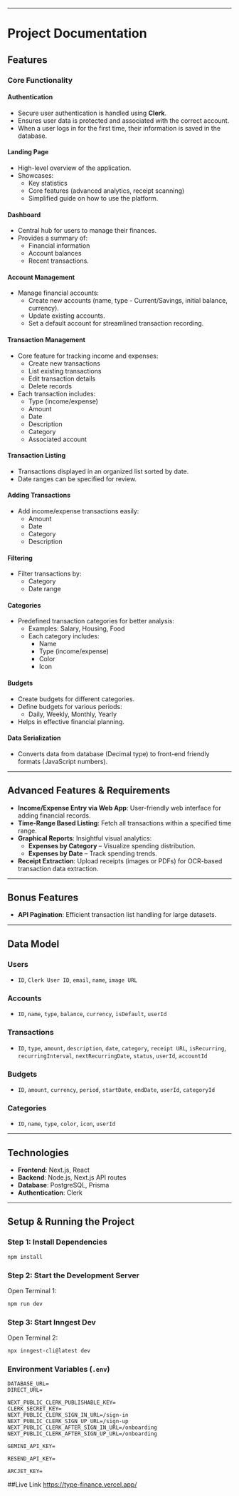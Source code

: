 

-----

# Project Documentation

## Features

### Core Functionality

#### Authentication

  - Secure user authentication is handled using **Clerk**.
  - Ensures user data is protected and associated with the correct account.
  - When a user logs in for the first time, their information is saved in the database.

#### Landing Page

  - High-level overview of the application.
  - Showcases:
      - Key statistics
      - Core features (advanced analytics, receipt scanning)
      - Simplified guide on how to use the platform.

#### Dashboard

  - Central hub for users to manage their finances.
  - Provides a summary of:
      - Financial information
      - Account balances
      - Recent transactions.

#### Account Management

  - Manage financial accounts:
      - Create new accounts (name, type - Current/Savings, initial balance, currency).
      - Update existing accounts.
      - Set a default account for streamlined transaction recording.

#### Transaction Management

  - Core feature for tracking income and expenses:
      - Create new transactions
      - List existing transactions
      - Edit transaction details
      - Delete records
  - Each transaction includes:
      - Type (income/expense)
      - Amount
      - Date
      - Description
      - Category
      - Associated account

#### Transaction Listing

  - Transactions displayed in an organized list sorted by date.
  - Date ranges can be specified for review.

#### Adding Transactions

  - Add income/expense transactions easily:
      - Amount
      - Date
      - Category
      - Description

#### Filtering

  - Filter transactions by:
      - Category
      - Date range

#### Categories

  - Predefined transaction categories for better analysis:
      - Examples: Salary, Housing, Food
      - Each category includes:
          - Name
          - Type (income/expense)
          - Color
          - Icon

#### Budgets

  - Create budgets for different categories.
  - Define budgets for various periods:
      - Daily, Weekly, Monthly, Yearly
  - Helps in effective financial planning.

#### Data Serialization

  - Converts data from database (Decimal type) to front-end friendly formats (JavaScript numbers).

-----

## Advanced Features & Requirements

  - **Income/Expense Entry via Web App**: User-friendly web interface for adding financial records.
  - **Time-Range Based Listing**: Fetch all transactions within a specified time range.
  - **Graphical Reports**: Insightful visual analytics:
      - **Expenses by Category** – Visualize spending distribution.
      - **Expenses by Date** – Track spending trends.
  - **Receipt Extraction**: Upload receipts (images or PDFs) for OCR-based transaction data extraction.

-----

## Bonus Features

 
  - **API Pagination**: Efficient transaction list handling for large datasets.


-----

## Data Model

### Users

  - `ID`, `Clerk User ID`, `email`, `name`, `image URL`

### Accounts

  - `ID`, `name`, `type`, `balance`, `currency`, `isDefault`, `userId`

### Transactions

  - `ID`, `type`, `amount`, `description`, `date`, `category`, `receipt URL`, `isRecurring`, `recurringInterval`, `nextRecurringDate`, `status`, `userId`, `accountId`

### Budgets

  - `ID`, `amount`, `currency`, `period`, `startDate`, `endDate`, `userId`, `categoryId`

### Categories

  - `ID`, `name`, `type`, `color`, `icon`, `userId`

-----

## Technologies

  - **Frontend**: Next.js, React
  - **Backend**: Node.js, Next.js API routes
  - **Database**: PostgreSQL, Prisma
  - **Authentication**: Clerk

-----



## Setup & Running the Project

### Step 1: Install Dependencies

```bash
npm install
```

### Step 2: Start the Development Server

Open Terminal 1:

```bash
npm run dev
```

### Step 3: Start Inngest Dev

Open Terminal 2:

```bash
npx inngest-cli@latest dev
```

### Environment Variables (`.env`)

```env
DATABASE_URL=
DIRECT_URL=

NEXT_PUBLIC_CLERK_PUBLISHABLE_KEY=
CLERK_SECRET_KEY=
NEXT_PUBLIC_CLERK_SIGN_IN_URL=/sign-in
NEXT_PUBLIC_CLERK_SIGN_UP_URL=/sign-up
NEXT_PUBLIC_CLERK_AFTER_SIGN_IN_URL=/onboarding
NEXT_PUBLIC_CLERK_AFTER_SIGN_UP_URL=/onboarding

GEMINI_API_KEY=

RESEND_API_KEY=

ARCJET_KEY=
```

##Live Link
https://type-finance.vercel.app/
